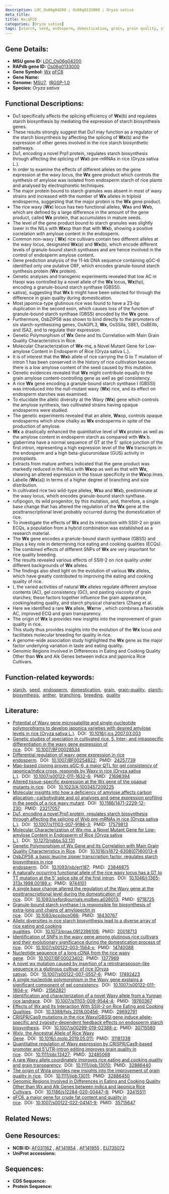 ```yaml
---
description: LOC_Os06g04200 ; Os06g0133000 ; Oryza sativa
meta_title:
title: Wx;qFC6
categories: [Oryza sativa]
tags: [starch, seed, endosperm, domestication, grain, grain quality, starch biosynthesis, anther, branching, breeding, quality]
---
```


## Gene Details:
- **MSU gene ID:** [LOC_Os06g04200](http://rice.uga.edu/cgi-bin/ORF_infopage.cgi?orf=LOC_Os06g04200)  
- **RAPdb gene ID:** [Os06g0133000](https://rapdb.dna.affrc.go.jp/locus/?name=Os06g0133000)  
- **Gene Symbol:** <u>Wx</u>&nbsp;<u>qFC6</u>
- **Gene Name:**
- **Genome:**  [MSU7](http://rice.uga.edu/),&nbsp;&nbsp;[IRGSP-1.0](https://rapdb.dna.affrc.go.jp/download/irgsp1.html)
- **Species:** *Oryza sativa*

## Functional Descriptions:
   - Du1 specifically affects the splicing efficiency of **Wx**(b) and regulates starch biosynthesis by mediating the expression of starch biosynthesis genes.
   - These results strongly suggest that Du1 may function as a regulator of the starch biosynthesis by affecting the splicing of **Wx**(b) and the expression of other genes involved in the rice starch biosynthetic pathways.
   - Du1, encoding a novel Prp1 protein, regulates starch biosynthesis through affecting the splicing of **Wx**b pre-mRNAs in rice (Oryza sativa L.).
   - In order to examine the effects of different alleles on the gene expression at the waxy locus, the **Wx** gene product which controls the synthesis of amylose was isolated from endosperm starch of rice plants and analysed by electrophoretic techniques.
   - The major protein bound to starch granules was absent in most of waxy strains and increased with the number of **Wx** alleles in triploid endosperms, suggesting that the major protein is the **Wx** gene product.
   - The rice waxy (**Wx**) locus has two functional alleles, **Wx**a and **Wx**b, which are defined by a large difference in the amount of the gene product, called **Wx** protein, that accumulates in mature seeds.
   - The level of the gene product bound to starch granules was slightly lower in the NILs with **Wx**op than that with **Wx**b, showing a positive correlation with amylose content in the endosperm.
   - Common non-waxy ( **Wx**) rice cultivars contain two different alleles at the waxy locus, designated **Wx**(a) and **Wx**(b), which encode different levels of granule-bound starch synthases and are hence involved in the control of endosperm amylose content.
   - Gene prediction analysis of the 11-kb DNA sequence containing qGC-6 identified only one putative ORF, which encodes granule-bound starch synthesis protein (**Wx** protein).
   - Genetic analyses and transgenic experiments revealed that low AC in Haopi was controlled by a novel allele of the **Wx** locus, **Wx**(hp), encoding a granule-bound starch synthase (GBSSI).
   - sativa), suggesting that **Wx** b might have been selected for through the difference in grain quality during domestication.
   - Most japonica-type glutinous rice was found to have a 23-bp duplication in the second exon, which causes loss of the function of granule-bound starch synthase (GBSS) encoded by the **Wx** gene.
   - Furthermore, OsbZIP58 was shown to bind directly to the promoters of six starch-synthesizing genes, OsAGPL3, **Wx**, OsSSIIa, SBE1, OsBEIIb, and ISA2, and to regulate their expression.
   - Genetic Polymorphism of **Wx** Gene and Its Correlation with Main Grain Quality Characteristics in Rice.
   - Molecular Characterization of **Wx**-mq, a Novel Mutant Gene for Low-amylose Content in Endosperm of Rice (Oryza sativa L.).
   - It is of interest that the **Wx**b allele of rice carrying the G to T mutation of intron 1 has been conserved in the history of rice cultivation because there is a low amylose content of the seed caused by this mutation.
   - Genetic evidences revealed that **Wx** might contribute equally to the grain amylose content-controlling gene as well as gel consistency.
   - A rice **Wx** gene encoding a granule-bound starch synthase I (GBSSI) was introduced into the null-mutant waxy (**Wx**) rice, and its effect on endosperm starches was examined.
   - To elucidate the allelic diversity at the Waxy (**Wx**) gene which controls the amylose synthesis, two cultivated strains having opaque endosperms were studied.
   - The genetic experiments revealed that an allele, **Wx**op, controls opaque endosperms which show chalky as **Wx** endosperms in spite of the production of amylose.
   - **Wx** a drastically enhanced the quantitative level of **Wx** protein as well as the amylose content in endosperm starch as compared with **Wx** b.
   - glaberrima have a normal sequence of GT at the 5' splice junction of the first intron, representing a high expression level of the **Wx** transcripts in the endosperm and a high beta-glucuronidase (GUS) activity in protoplasts.
   - Extracts from mature anthers indicated that the gene product was markedly reduced in the NILs with **Wx**op as well as that with **Wx**, showing an altered expression in the tissue specificity in the **Wx**op lines.
   - Labelle (**Wx**(a)) in terms of a higher degree of branching and size distribution.
   - In cultivated rice two wild-type alleles, **Wx**a and **Wx**b, predominate at the waxy locus, which encodes granule-bound starch synthase.
   - rufipogon, its wild progenitor, by this mutation, and, therefore, a single base change that has altered the regulation of the **Wx** gene at the posttranscriptional level probably occurred during the domestication of rice.
   - To investigate the effects of **Wx** and its interaction with SSIII-2 on grain ECQs, a population from a hybrid combination was established as a research material.
   - The **Wx** gene encodes a granule-bound starch synthase (GBSS) and plays a key role in determining rice eating and cooking qualities (ECQs).
   - The combined effects of different SNPs of **Wx** are very important for rice quality breeding.
   - The results revealed various effects of SSIII-2 on rice quality under different backgrounds of **Wx** alleles.
   - The findings also shed light on the evolution of various **Wx** alleles, which have greatly contributed to improving the eating and cooking quality of rice.
   - ), the varied activities of natural **Wx** alleles regulate different amylose contents (AC), gel consistency (GC), and pasting viscosity of grain starches; these factors together influence the grain appearance, cooking/eating quality, and starch physical characters (Zhang et al.
   - Here we identified a rare **Wx** allele, **Wx**mw , which combines a favorable AC, improved ECQ and grain transparency.
   - The origin of **Wx** la provides new insights into the improvement of grain quality in rice.
   - This study thus provides insights into the evolution of the **Wx** locus and facilitates molecular breeding for quality in rice.
   - A genome-wide association study highlighted the **Wx** gene as the major factor underlying variation in taste and eating quality.
   - Genomic Regions Involved in Differences in Eating and Cooking Quality Other than **Wx** and Alk Genes between indica and japonica Rice Cultivars.

## Function-related keywords:
   - [starch](/tags/starch/),&nbsp;&nbsp;[seed](/tags/seed/),&nbsp;&nbsp;[endosperm](/tags/endosperm/),&nbsp;&nbsp;[domestication](/tags/domestication/),&nbsp;&nbsp;[grain](/tags/grain/),&nbsp;&nbsp;[grain-quality](/tags/grain-quality/),&nbsp;&nbsp;[starch-biosynthesis](/tags/starch-biosynthesis/),&nbsp;&nbsp;[anther](/tags/anther/),&nbsp;&nbsp;[branching](/tags/branching/),&nbsp;&nbsp;[breeding](/tags/breeding/),&nbsp;&nbsp;[quality](/tags/quality/)

## Literature:
   - [Potential of Waxy gene microsatellite and single-nucleotide polymorphisms to develop japonica varieties with desired amylose levels in rice (Oryza sativa L.)](https://www.doi.org/10.1016/j.jcs.2007.03.003).&nbsp;&nbsp;DOI:&nbsp;&nbsp;[10.1016/j.jcs.2007.03.003](https://www.doi.org/10.1016/j.jcs.2007.03.003)
   - [Genetic studies of speciation in cultivated rice. 5. Inter- and intraspecific differentiation in the waxy gene expression of rice](https://www.doi.org/10.1007/BF00028534).&nbsp;&nbsp;DOI:&nbsp;&nbsp;[10.1007/BF00028534](https://www.doi.org/10.1007/BF00028534)
   - [Differential regulation of waxy gene expression in rice endosperm](https://www.doi.org/10.1007/BF00254822).&nbsp;&nbsp;DOI:&nbsp;&nbsp;[10.1007/BF00254822](https://www.doi.org/10.1007/BF00254822);&nbsp;&nbsp;PMID:&nbsp;&nbsp;[24257739](https://pubmed.ncbi.nlm.nih.gov/24257739/)
   - [Map-based cloning proves qGC-6, a major QTL for gel consistency of japonica/indica cross, responds by Waxy in rice (Oryza sativa L.)](https://www.doi.org/10.1007/s00122-011-1632-6).&nbsp;&nbsp;DOI:&nbsp;&nbsp;[10.1007/s00122-011-1632-6](https://www.doi.org/10.1007/s00122-011-1632-6);&nbsp;&nbsp;PMID:&nbsp;&nbsp;[21698394](https://pubmed.ncbi.nlm.nih.gov/21698394/)
   - [Altered tissue-specific expression at the Wx gene of the opaque mutants in rice](https://www.doi.org/10.1023/A:1003457209225).&nbsp;&nbsp;DOI:&nbsp;&nbsp;[10.1023/A:1003457209225](https://www.doi.org/10.1023/A:1003457209225)
   - [Molecular insights into how a deficiency of amylose affects carbon allocation--carbohydrate and oil analyses and gene expression profiling in the seeds of a rice waxy mutant](https://www.doi.org/10.1186/1471-2229-12-230).&nbsp;&nbsp;DOI:&nbsp;&nbsp;[10.1186/1471-2229-12-230](https://www.doi.org/10.1186/1471-2229-12-230);&nbsp;&nbsp;PMID:&nbsp;&nbsp;[23217057](https://pubmed.ncbi.nlm.nih.gov/23217057/)
   - [Du1, encoding a novel Prp1 protein, regulates starch biosynthesis through affecting the splicing of Wxb pre-mRNAs in rice (Oryza sativa L.)](https://www.doi.org/10.1007/s11103-007-9186-3).&nbsp;&nbsp;DOI:&nbsp;&nbsp;[10.1007/s11103-007-9186-3](https://www.doi.org/10.1007/s11103-007-9186-3);&nbsp;&nbsp;PMID:&nbsp;&nbsp;[17579813](https://pubmed.ncbi.nlm.nih.gov/17579813/)
   - [Molecular Characterization of Wx-mq, a Novel Mutant Gene for Low-amylose Content in Endosperm of Rice (Oryza sativa L.)](https://www.doi.org/10.1270/jsbbs.52.131).&nbsp;&nbsp;DOI:&nbsp;&nbsp;[10.1270/jsbbs.52.131](https://www.doi.org/10.1270/jsbbs.52.131)
   - [Genetic Polymorphism of Wx Gene and Its Correlation with Main Grain Quality Characteristics in Rice](https://www.doi.org/10.1016/s1672-6308(07)60013-4).&nbsp;&nbsp;DOI:&nbsp;&nbsp;[10.1016/s1672-6308(07)60013-4](https://www.doi.org/10.1016/s1672-6308(07)60013-4)
   - [OsbZIP58, a basic leucine zipper transcription factor, regulates starch biosynthesis in rice endosperm](https://www.doi.org/10.1093/jxb/ert187).&nbsp;&nbsp;DOI:&nbsp;&nbsp;[10.1093/jxb/ert187](https://www.doi.org/10.1093/jxb/ert187);&nbsp;&nbsp;PMID:&nbsp;&nbsp;[23846875](https://pubmed.ncbi.nlm.nih.gov/23846875/)
   - [A naturally occurring functional allele of the rice waxy locus has a GT to TT mutation at the 5' splice site of the first intron](https://www.doi.org/10.1046/j.1365-313x.1998.00189.x).&nbsp;&nbsp;DOI:&nbsp;&nbsp;[10.1046/j.1365-313x.1998.00189.x](https://www.doi.org/10.1046/j.1365-313x.1998.00189.x);&nbsp;&nbsp;PMID:&nbsp;&nbsp;[9744101](https://pubmed.ncbi.nlm.nih.gov/9744101/)
   - [A single base change altered the regulation of the Waxy gene at the posttranscriptional level during the domestication of rice](https://www.doi.org/10.1093/oxfordjournals.molbev.a026013).&nbsp;&nbsp;DOI:&nbsp;&nbsp;[10.1093/oxfordjournals.molbev.a026013](https://www.doi.org/10.1093/oxfordjournals.molbev.a026013);&nbsp;&nbsp;PMID:&nbsp;&nbsp;[9718725](https://pubmed.ncbi.nlm.nih.gov/9718725/)
   - [Granule-bound starch synthase I is responsible for biosynthesis of extra-long unit chains of amylopectin in rice](https://www.doi.org/10.1093/pcp/pcn066).&nbsp;&nbsp;DOI:&nbsp;&nbsp;[10.1093/pcp/pcn066](https://www.doi.org/10.1093/pcp/pcn066);&nbsp;&nbsp;PMID:&nbsp;&nbsp;[18430767](https://pubmed.ncbi.nlm.nih.gov/18430767/)
   - [Allelic diversities in rice starch biosynthesis lead to a diverse array of rice eating and cooking qualities](https://www.doi.org/10.1073/pnas.0912396106).&nbsp;&nbsp;DOI:&nbsp;&nbsp;[10.1073/pnas.0912396106](https://www.doi.org/10.1073/pnas.0912396106);&nbsp;&nbsp;PMID:&nbsp;&nbsp;[20018713](https://pubmed.ncbi.nlm.nih.gov/20018713/)
   - [Identification of SNPs in the waxy gene among glutinous rice cultivars and their evolutionary significance during the domestication process of rice](https://www.doi.org/10.1007/s00122-003-1564-x).&nbsp;&nbsp;DOI:&nbsp;&nbsp;[10.1007/s00122-003-1564-x](https://www.doi.org/10.1007/s00122-003-1564-x);&nbsp;&nbsp;PMID:&nbsp;&nbsp;[14740088](https://pubmed.ncbi.nlm.nih.gov/14740088/)
   - [Nucleotide sequence of a long cDNA from the rice waxy gene](https://www.doi.org/10.1007/BF00023402).&nbsp;&nbsp;DOI:&nbsp;&nbsp;[10.1007/BF00023402](https://www.doi.org/10.1007/BF00023402);&nbsp;&nbsp;PMID:&nbsp;&nbsp;[1377969](https://pubmed.ncbi.nlm.nih.gov/1377969/)
   - [A novel wx mutation caused by insertion of a retrotransposon-like sequence in a glutinous cultivar of rice (Oryza sativa)](https://www.doi.org/10.1007/s00122-007-0557-6).&nbsp;&nbsp;DOI:&nbsp;&nbsp;[10.1007/s00122-007-0557-6](https://www.doi.org/10.1007/s00122-007-0557-6);&nbsp;&nbsp;PMID:&nbsp;&nbsp;[17492423](https://pubmed.ncbi.nlm.nih.gov/17492423/)
   - [A single nucleotide polymorphism in the Waxy gene explains a significant component of gel consistency](https://www.doi.org/10.1007/s00122-011-1604-x).&nbsp;&nbsp;DOI:&nbsp;&nbsp;[10.1007/s00122-011-1604-x](https://www.doi.org/10.1007/s00122-011-1604-x);&nbsp;&nbsp;PMID:&nbsp;&nbsp;[21562821](https://pubmed.ncbi.nlm.nih.gov/21562821/)
   - [Identification and characterization of a novel Waxy allele from a Yunnan rice landrace](https://www.doi.org/10.1007/s11103-009-9544-4).&nbsp;&nbsp;DOI:&nbsp;&nbsp;[10.1007/s11103-009-9544-4](https://www.doi.org/10.1007/s11103-009-9544-4);&nbsp;&nbsp;PMID:&nbsp;&nbsp;[19760367](https://pubmed.ncbi.nlm.nih.gov/19760367/)
   - [Effects of Wx and Its Interaction With SSIII-2 on Rice Eating and Cooking Qualities](https://www.doi.org/10.3389/fpls.2018.00456).&nbsp;&nbsp;DOI:&nbsp;&nbsp;[10.3389/fpls.2018.00456](https://www.doi.org/10.3389/fpls.2018.00456);&nbsp;&nbsp;PMID:&nbsp;&nbsp;[29692791](https://pubmed.ncbi.nlm.nih.gov/29692791/)
   - [CRISPR/Cas9 mutations in the rice Waxy/GBSSI gene induce allele-specific and zygosity-dependent feedback effects on endosperm starch biosynthesis](https://www.doi.org/10.1007/s00299-019-02388-z).&nbsp;&nbsp;DOI:&nbsp;&nbsp;[10.1007/s00299-019-02388-z](https://www.doi.org/10.1007/s00299-019-02388-z);&nbsp;&nbsp;PMID:&nbsp;&nbsp;[30715580](https://pubmed.ncbi.nlm.nih.gov/30715580/)
   - [Wxlv, the Ancestral Allele of Rice Waxy Gene](https://www.doi.org/10.1016/j.molp.2019.05.011).&nbsp;&nbsp;DOI:&nbsp;&nbsp;[10.1016/j.molp.2019.05.011](https://www.doi.org/10.1016/j.molp.2019.05.011);&nbsp;&nbsp;PMID:&nbsp;&nbsp;[31181338](https://pubmed.ncbi.nlm.nih.gov/31181338/)
   - [Quantitative regulation of Waxy expression by CRISPR/Cas9-based promoter and 5'UTR-intron editing improves grain quality in rice](https://www.doi.org/10.1111/pbi.13427).&nbsp;&nbsp;DOI:&nbsp;&nbsp;[10.1111/pbi.13427](https://www.doi.org/10.1111/pbi.13427);&nbsp;&nbsp;PMID:&nbsp;&nbsp;[32485068](https://pubmed.ncbi.nlm.nih.gov/32485068/)
   - [A rare Waxy allele coordinately improves rice eating and cooking quality and grain transparency](https://www.doi.org/10.1111/jipb.13010).&nbsp;&nbsp;DOI:&nbsp;&nbsp;[10.1111/jipb.13010](https://www.doi.org/10.1111/jipb.13010);&nbsp;&nbsp;PMID:&nbsp;&nbsp;[32886440](https://pubmed.ncbi.nlm.nih.gov/32886440/)
   - [The origin of Wxla provides new insights into the improvement of grain quality in rice](https://www.doi.org/10.1111/jipb.13011).&nbsp;&nbsp;DOI:&nbsp;&nbsp;[10.1111/jipb.13011](https://www.doi.org/10.1111/jipb.13011);&nbsp;&nbsp;PMID:&nbsp;&nbsp;[32886450](https://pubmed.ncbi.nlm.nih.gov/32886450/)
   - [Genomic Regions Involved in Differences in Eating and Cooking Quality Other than Wx and Alk Genes between indica and japonica Rice Cultivars](https://www.doi.org/10.1186/s12284-020-00447-8).&nbsp;&nbsp;DOI:&nbsp;&nbsp;[10.1186/s12284-020-00447-8](https://www.doi.org/10.1186/s12284-020-00447-8);&nbsp;&nbsp;PMID:&nbsp;&nbsp;[33415511](https://pubmed.ncbi.nlm.nih.gov/33415511/)
   - [qFC6, a major gene for crude fat content and quality in rice](https://www.doi.org/10.1007/s00122-022-04141-9).&nbsp;&nbsp;DOI:&nbsp;&nbsp;[10.1007/s00122-022-04141-9](https://www.doi.org/10.1007/s00122-022-04141-9);&nbsp;&nbsp;PMID:&nbsp;&nbsp;[35715647](https://pubmed.ncbi.nlm.nih.gov/35715647/)

## Related News:

## Gene Resources:
- **NCBI ID:**  [AF031162](http://www.ncbi.nlm.nih.gov/nuccore/AF031162)&nbsp;,&nbsp;[AF141954](http://www.ncbi.nlm.nih.gov/nuccore/AF141954)&nbsp;,&nbsp;[AF141955](http://www.ncbi.nlm.nih.gov/nuccore/AF141955)&nbsp;,&nbsp;[EU735072](http://www.ncbi.nlm.nih.gov/nuccore/EU735072)
- **UniProt accessions:** [](https://www.uniprot.org/uniprotkb//entry)

## Sequences:
- **CDS Sequence:**
- **Protein Sequence:**

